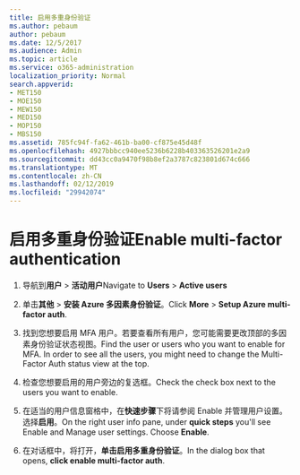 ```yaml
---
title: 启用多重身份验证
ms.author: pebaum
author: pebaum
ms.date: 12/5/2017
ms.audience: Admin
ms.topic: article
ms.service: o365-administration
localization_priority: Normal
search.appverid:
- MET150
- MOE150
- MEW150
- MED150
- MOP150
- MBS150
ms.assetid: 785fc94f-fa62-461b-ba00-cf875e45d48f
ms.openlocfilehash: 4927bbbcc940ee5236b6228b403363526201e2a9
ms.sourcegitcommit: dd43cc0a9470f98b8ef2a3787c823801d674c666
ms.translationtype: MT
ms.contentlocale: zh-CN
ms.lasthandoff: 02/12/2019
ms.locfileid: "29942074"
---
```

# <a name="enable-multi-factor-authentication"></a><span data-ttu-id="cbee0-102">启用多重身份验证</span><span class="sxs-lookup"><span data-stu-id="cbee0-102">Enable multi-factor authentication</span></span>

1. <span data-ttu-id="cbee0-103">导航到**用户** \> **活动用户**</span><span class="sxs-lookup"><span data-stu-id="cbee0-103">Navigate to **Users** \> **Active users**</span></span>
    
2. <span data-ttu-id="cbee0-104">单击**其他** \> **安装 Azure 多因素身份验证**。</span><span class="sxs-lookup"><span data-stu-id="cbee0-104">Click **More** \> **Setup Azure multi-factor auth**.</span></span> 
    
3. <span data-ttu-id="cbee0-p101">找到您想要启用 MFA 用户。若要查看所有用户，您可能需要更改顶部的多因素身份验证状态视图。</span><span class="sxs-lookup"><span data-stu-id="cbee0-p101">Find the user or users who you want to enable for MFA. In order to see all the users, you might need to change the Multi-Factor Auth status view at the top.</span></span>
    
4. <span data-ttu-id="cbee0-107">检查您想要启用的用户旁边的复选框。</span><span class="sxs-lookup"><span data-stu-id="cbee0-107">Check the check box next to the users you want to enable.</span></span>
    
5.  <span data-ttu-id="cbee0-p102">在适当的用户信息窗格中，在**快速步骤**下将请参阅 Enable 并管理用户设置。选择**启用**。</span><span class="sxs-lookup"><span data-stu-id="cbee0-p102">On the right user info pane, under **quick steps** you'll see Enable and Manage user settings. Choose **Enable**.</span></span> 
    
6. <span data-ttu-id="cbee0-110">在对话框中，将打开，**单击启用多重身份验证**。</span><span class="sxs-lookup"><span data-stu-id="cbee0-110">In the dialog box that opens, **click enable multi-factor auth**.</span></span> 
    

